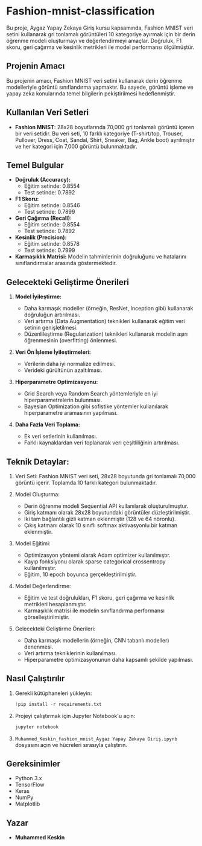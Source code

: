 # Fashion-mnist-classification

Bu proje, Aygaz Yapay Zekaya Giriş kursu kapsamında, Fashion MNIST veri setini kullanarak gri tonlamalı görüntüleri 10 kategoriye ayırmak için bir derin öğrenme modeli oluşturmayı ve değerlendirmeyi amaçlar. Doğruluk, F1 skoru, geri çağırma ve kesinlik metrikleri ile model performansı ölçülmüştür.

## Projenin Amacı

Bu projenin amacı, Fashion MNIST veri setini kullanarak derin öğrenme modelleriyle görüntü sınıflandırma yapmaktır. Bu sayede, görüntü işleme ve yapay zeka konularında temel bilgilerin pekiştirilmesi hedeflenmiştir.

## Kullanılan Veri Setleri

- **Fashion MNIST**: 28x28 boyutlarında 70,000 gri tonlamalı görüntü içeren bir veri setidir. Bu veri seti, 10 farklı kategoriye (T-shirt/top, Trouser, Pullover, Dress, Coat, Sandal, Shirt, Sneaker, Bag, Ankle boot) ayrılmıştır ve her kategori için 7,000 görüntü bulunmaktadır.

## Temel Bulgular

- **Doğruluk (Accuracy):** 
  - Eğitim setinde: 0.8554 
  - Test setinde: 0.7892
- **F1 Skoru:** 
  - Eğitim setinde: 0.8546 
  - Test setinde: 0.7899
- **Geri Çağırma (Recall):** 
  - Eğitim setinde: 0.8554 
  - Test setinde: 0.7892
- **Kesinlik (Precision):** 
  - Eğitim setinde: 0.8578 
  - Test setinde: 0.7999
- **Karmaşıklık Matrisi:** Modelin tahminlerinin doğruluğunu ve hatalarını sınıflandırmalar arasında göstermektedir.

## Gelecekteki Geliştirme Önerileri

1. **Model İyileştirme:**
   - Daha karmaşık modeller (örneğin, ResNet, Inception gibi) kullanarak doğruluğun artırılması.
   - Veri artırma (Data Augmentation) teknikleri kullanarak eğitim veri setinin genişletilmesi.
   - Düzenlileştirme (Regularization) teknikleri kullanarak modelin aşırı öğrenmesinin (overfitting) önlenmesi.

2. **Veri Ön İşleme İyileştirmeleri:**
   - Verilerin daha iyi normalize edilmesi.
   - Verideki gürültünün azaltılması.

3. **Hiperparametre Optimizasyonu:**
   - Grid Search veya Random Search yöntemleriyle en iyi hiperparametrelerin bulunması.
   - Bayesian Optimization gibi sofistike yöntemler kullanılarak hiperparametre aramasının yapılması.

4. **Daha Fazla Veri Toplama:**
   - Ek veri setlerinin kullanılması.
   - Farklı kaynaklardan veri toplanarak veri çeşitliliğinin artırılması.

## Teknik Detaylar:

1. Veri Seti: Fashion MNIST veri seti, 28x28 boyutunda gri tonlamalı 70,000 görüntü içerir. Toplamda 10 farklı kategori bulunmaktadır.

2. Model Oluşturma:
   - Derin öğrenme modeli Sequential API kullanılarak oluşturulmuştur.
   - Giriş katmanı olarak 28x28 boyutundaki görüntüler düzleştirilmiştir.
   - İki tam bağlantılı gizli katman eklenmiştir (128 ve 64 nöronlu).
   - Çıkış katmanı olarak 10 sınıflı softmax aktivasyonlu bir katman eklenmiştir.

3. Model Eğitimi:
   - Optimizasyon yöntemi olarak Adam optimizer kullanılmıştır.
   - Kayıp fonksiyonu olarak sparse categorical crossentropy kullanılmıştır.
   - Eğitim, 10 epoch boyunca gerçekleştirilmiştir.

4. Model Değerlendirme:
   - Eğitim ve test doğrulukları, F1 skoru, geri çağırma ve kesinlik metrikleri hesaplanmıştır.
   - Karmaşıklık matrisi ile modelin sınıflandırma performansı görselleştirilmiştir.

5. Gelecekteki Geliştirme Önerileri:
   - Daha karmaşık modellerin (örneğin, CNN tabanlı modeller) denenmesi.
   - Veri artırma tekniklerinin kullanılması.
   - Hiperparametre optimizasyonunun daha kapsamlı şekilde yapılması.


## Nasıl Çalıştırılır

1. Gerekli kütüphaneleri yükleyin:
    ```python
    !pip install -r requirements.txt
    ```

2. Projeyi çalıştırmak için Jupyter Notebook'u açın:
    ```bash
    jupyter notebook
    ```

3. `Muhammed_Keskin_fashion_mnist_Aygaz Yapay Zekaya Giriş.ipynb` dosyasını açın ve hücreleri sırasıyla çalıştırın.

## Gereksinimler

- Python 3.x
- TensorFlow
- Keras
- NumPy
- Matplotlib

## Yazar

- **Muhammed Keskin**


